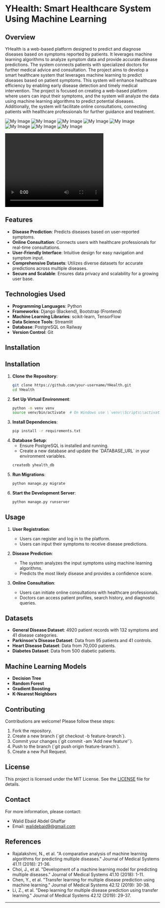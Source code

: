  # YHealth: Smart Healthcare System Using Machine Learning

 ## Overview
YHealth is a web-based platform designed to predict and diagnose diseases based on symptoms reported by patients. It leverages machine learning algorithms to analyze symptom data and provide accurate disease predictions. The system connects patients with specialized doctors for further medical advice and consultation.
The project aims to develop a smart healthcare system that leverages machine learning to predict diseases based on patient symptoms. This system will enhance healthcare efficiency by enabling early disease detection and timely medical intervention. The project is focused on creating a web-based platform where users can input their symptoms, and the system will analyze the data using machine learning algorithms to predict potential diseases. Additionally, the system will facilitate online consultations, connecting patients with healthcare professionals for further guidance and treatment.


![My Image](https://github.com/WalidEbaid11/YHealth/blob/main/Screenshot/Screenshot%202024-12-03%20104854.jpg)
![My Image](https://github.com/WalidEbaid11/YHealth/blob/main/Screenshot/Screenshot%202024-12-03%20104942.jpg)
![My Image](https://github.com/WalidEbaid11/YHealth/blob/main/Screenshot/Screenshot%202024-12-03%20105019.jpg)
![My Image](https://github.com/WalidEbaid11/YHealth/blob/main/Screenshot/Screenshot%202024-12-03%20105044.jpg)
![My Image](https://github.com/WalidEbaid11/YHealth/blob/main/screenshots/Screenshot%202024-05-07%20211636.jpg)
![My Image](https://github.com/WalidEbaid11/YHealth/blob/main/Screenshot/Screenshot%202024-12-03%20105100.jpg)
![My Image](https://github.com/WalidEbaid11/YHealth/blob/main/Screenshot/Screenshot%202024-12-03%20105116.jpg)
![My Image](https://github.com/WalidEbaid11/YHealth/blob/main/Screenshot/Screenshot%202024-12-03%20105132.jpg)

<video width="320" height="240" controls>
  <source src="https://drive.google.com/file/d/13b8Mx7GS_evcBwDI6cx747iMvrMt7LJL/view?usp=sharing" type="video/mp4">
</video>


## Features
- **Disease Prediction**: Predicts diseases based on user-reported symptoms.
- **Online Consultation**: Connects users with healthcare professionals for real-time consultations.
- **User-Friendly Interface**: Intuitive design for easy navigation and symptom input.
- **Comprehensive Datasets**: Utilizes diverse datasets for accurate predictions across multiple diseases.
- **Secure and Scalable**: Ensures data privacy and scalability for a growing user base.

## Technologies Used
- **Programming Languages**: Python
- **Frameworks**: Django (Backend), Bootstrap (Frontend)
- **Machine Learning Libraries**: scikit-learn, TensorFlow
- **Data Science Tools**: Streamlit
- **Database**: PostgreSQL on Railway
- **Version Control**: Git

## Installation
## Installation
1. **Clone the Repository**:
   ```bash
   git clone https://github.com/your-username/YHealth.git
   cd YHealth
   ```
2. **Set Up Virtual Environment**:
   ```bash
   python -m venv venv
   source venv/bin/activate  # On Windows use \`venv\\Scripts\\activate\`
   ```
3. **Install Dependencies**:
   ```bash
   pip install -r requirements.txt
   ```
4. **Database Setup**:
   - Ensure PostgreSQL is installed and running.
   - Create a new database and update the \`DATABASE_URL\` in your environment variables.
   ```bash
   createdb yhealth_db
   ```
5. **Run Migrations**:
   ```bash
   python manage.py migrate
   ```
6. **Start the Development Server**:
   ```bash
   python manage.py runserver
   ```

## Usage
1. **User Registration**:
   - Users can register and log in to the platform.
   - Users can input their symptoms to receive disease predictions.

2. **Disease Prediction**:
   - The system analyzes the input symptoms using machine learning algorithms.
   - Predicts the most likely disease and provides a confidence score.

3. **Online Consultation**:
   - Users can initiate online consultations with healthcare professionals.
   - Doctors can access patient profiles, search history, and diagnostic queries.

## Datasets
- **General Disease Dataset**: 4920 patient records with 132 symptoms and 41 disease categories.
- **Parkinson's Disease Dataset**: Data from 95 patients and 41 controls.
- **Heart Disease Dataset**: Data from 70,000 patients.
- **Diabetes Dataset**: Data from 500 diabetic patients.

## Machine Learning Models
- **Decision Tree**
- **Random Forest**
- **Gradient Boosting**
- **K-Nearest Neighbors**

## Contributing
Contributions are welcome! Please follow these steps:
1. Fork the repository.
2. Create a new branch (\`git checkout -b feature-branch\`).
3. Commit your changes (\`git commit -am 'Add new feature'\`).
4. Push to the branch (\`git push origin feature-branch\`).
5. Create a new Pull Request.

## License
This project is licensed under the MIT License. See the [LICENSE](LICENSE) file for details.

## Contact
For more information, please contact:
- Walid Ebaid Abdel Ghaffar
- Email: walidebaid9@gmail.com

## References
- Rajalakshmi, N., et al. \"A comparative analysis of machine learning algorithms for predicting multiple diseases.\" Journal of Medical Systems 41.11 (2018): 21-36.
- Choi, J., et al. \"Development of a machine learning model for predicting multiple diseases.\" Journal of Medical Systems 41.10 (2018): 1-11.
- Chen, Y., et al. \"Transfer learning for multiple disease prediction using machine learning.\" Journal of Medical Systems 42.12 (2019): 30-38.
- Li, Z., et al. \"Deep learning for multiple disease prediction using transfer learning.\" Journal of Medical Systems 42.12 (2019): 29-37.

---
